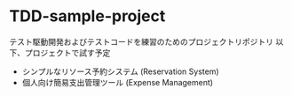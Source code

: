 # TDD-sample-project

テスト駆動開発およびテストコードを練習のためのプロジェクトリポジトリ
以下、プロジェクトで試す予定

-   シンプルなリソース予約システム (Reservation System)
-   個人向け簡易支出管理ツール (Expense Management)
